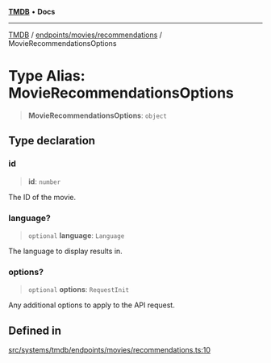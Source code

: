 [**TMDB**](../../../../README.md) • **Docs**

***

[TMDB](../../../../README.md) / [endpoints/movies/recommendations](../README.md) / MovieRecommendationsOptions

# Type Alias: MovieRecommendationsOptions

> **MovieRecommendationsOptions**: `object`

## Type declaration

### id

> **id**: `number`

The ID of the movie.

### language?

> `optional` **language**: `Language`

The language to display results in.

### options?

> `optional` **options**: `RequestInit`

Any additional options to apply to the API request.

## Defined in

[src/systems/tmdb/endpoints/movies/recommendations.ts:10](https://github.com/Norviah/media-hub/blob/65ee01fce9c30692d28d2f4e608ea7f18b4d7381/src/systems/tmdb/endpoints/movies/recommendations.ts#L10)
